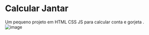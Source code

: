 # Calcular Jantar
Um  pequeno projeto em HTML CSS JS para calcular conta e gorjeta .
![image](https://user-images.githubusercontent.com/61029128/169400903-5258f09c-9639-4aa3-890e-abf78d255ca6.png)
